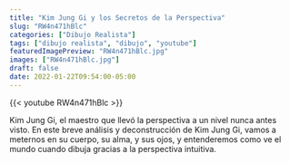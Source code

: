 ```yaml
---
title: "Kim Jung Gi y los Secretos de la Perspectiva"
slug: "RW4n471hBlc"
categories: ["Dibujo Realista"]
tags: ["dibujo realista", "dibujo", "youtube"]
featuredImagePreview: "RW4n471hBlc.jpg"
images: ["RW4n471hBlc.jpg"]
draft: false
date: 2022-01-22T09:54:00-05:00
---
```


{{< youtube RW4n471hBlc >}}

Kim Jung Gi, el maestro que llevó la perspectiva a un nivel nunca antes visto.
En este breve análisis y deconstrucción de Kim Jung Gi, vamos a meternos en su cuerpo, su alma, y sus ojos, y entenderemos como ve el mundo cuando dibuja gracias a la perspectiva intuitiva.